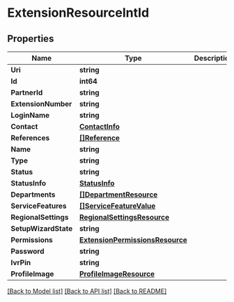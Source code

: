 # ExtensionResourceIntId

## Properties
Name | Type | Description | Notes
------------ | ------------- | ------------- | -------------
**Uri** | **string** |  | [optional] 
**Id** | **int64** |  | [optional] 
**PartnerId** | **string** |  | [optional] 
**ExtensionNumber** | **string** |  | [optional] 
**LoginName** | **string** |  | [optional] 
**Contact** | [**ContactInfo**](ContactInfo.md) |  | [optional] 
**References** | [**[]Reference**](Reference.md) |  | [optional] 
**Name** | **string** |  | [optional] 
**Type** | **string** |  | [optional] 
**Status** | **string** |  | [optional] 
**StatusInfo** | [**StatusInfo**](StatusInfo.md) |  | [optional] 
**Departments** | [**[]DepartmentResource**](DepartmentResource.md) |  | [optional] 
**ServiceFeatures** | [**[]ServiceFeatureValue**](ServiceFeatureValue.md) |  | [optional] 
**RegionalSettings** | [**RegionalSettingsResource**](RegionalSettingsResource.md) |  | [optional] 
**SetupWizardState** | **string** |  | [optional] 
**Permissions** | [**ExtensionPermissionsResource**](ExtensionPermissionsResource.md) |  | [optional] 
**Password** | **string** |  | [optional] 
**IvrPin** | **string** |  | [optional] 
**ProfileImage** | [**ProfileImageResource**](ProfileImageResource.md) |  | [optional] 

[[Back to Model list]](../README.md#documentation-for-models) [[Back to API list]](../README.md#documentation-for-api-endpoints) [[Back to README]](../README.md)


